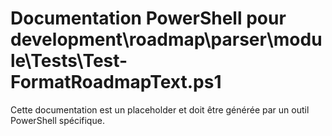 # Documentation PowerShell pour development\roadmap\parser\module\Tests\Test-FormatRoadmapText.ps1

Cette documentation est un placeholder et doit être générée par un outil PowerShell spécifique.
